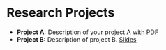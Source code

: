 <h1>Research Projects</h1>

<ul>
  <li><strong>Project A:</strong> Description of your project A with <a href="/assets/project-a-paper.pdf">PDF</a></li>
  <li><strong>Project B:</strong> Description of project B. <a href="/assets/project-b-slide-deck.pdf">Slides</a></li>
</ul>
